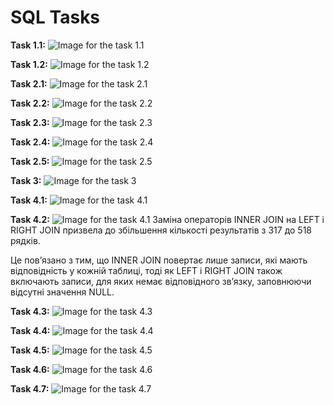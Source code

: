 # SQL Tasks

**Task 1.1:**
![Image for the task 1.1](/hw-4-task-1.1.webp)

**Task 1.2:**
![Image for the task 1.2](/hw-4-task-1.2.webp)

**Task 2.1:**
![Image for the task 2.1](/hw-4-task-2.1.webp)

**Task 2.2:**
![Image for the task 2.2](/hw-4-task-2.2.webp)

**Task 2.3:**
![Image for the task 2.3](/hw-4-task-2.3.webp)

**Task 2.4:**
![Image for the task 2.4](/hw-4-task-2.4.webp)

**Task 2.5:**
![Image for the task 2.5](/hw-4-task-2.5.webp)

**Task 3:**
![Image for the task 3](/hw-4-task-3.webp)

**Task 4.1:**
![Image for the task 4.1](/hw-4-task-4.1.webp)

**Task 4.2:**
![Image for the task 4.1](/hw-4-task-4.2.webp)
Заміна операторів INNER JOIN на LEFT і RIGHT JOIN призвела до збільшення кількості результатів з 317 до 518 рядків.

Це пов’язано з тим, що INNER JOIN повертає лише записи, які мають відповідність у кожній таблиці, тоді як LEFT і RIGHT JOIN також включають записи, для яких немає відповідного зв’язку, заповнюючи відсутні значення NULL.

**Task 4.3:**
![Image for the task 4.3](/hw-4-task-4.3.webp)

**Task 4.4:**
![Image for the task 4.4](/hw-4-task-4.4.webp)

**Task 4.5:**
![Image for the task 4.5](/hw-4-task-4.5.webp)

**Task 4.6:**
![Image for the task 4.6](/hw-4-task-4.6.webp)

**Task 4.7:**
![Image for the task 4.7](/hw-4-task-4.7.webp)
